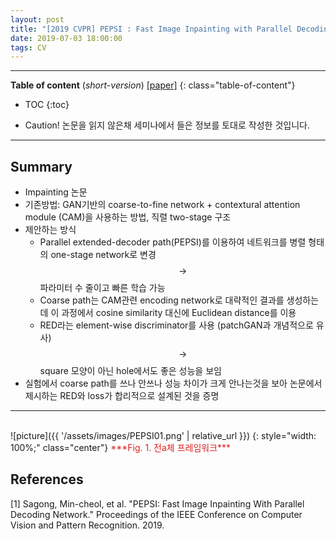 ```yaml
---
layout: post
title: "[2019 CVPR] PEPSI : Fast Image Inpainting with Parallel Decoding Network"
date: 2019-07-03 18:00:00
tags: CV 
---
```


<!--more-->

---

**Table of content** (*short-version*)
[[paper]](http://openaccess.thecvf.com/content_CVPR_2019/papers/Sagong_PEPSI__Fast_Image_Inpainting_With_Parallel_Decoding_Network_CVPR_2019_paper.pdf)
{: class="table-of-content"}
* TOC
{:toc}

- Caution! 논문을 읽지 않은채 세미나에서 들은 정보를 토대로 작성한 것입니다.

---

## Summary

- Impainting 논문
- 기존방법: GAN기반의 coarse-to-fine network + contextural attention module (CAM)을 사용하는 방법, 직렬 two-stage 구조
- 제안하는 방식
  - Parallel extended-decoder path(PEPSI)를 이용하여 네트워크를 병렬 형태의 one-stage network로 변경 $$\rightarrow$$ 파라미터 수 줄이고 빠른 학습 가능
  - Coarse path는 CAM관련 encoding network로 대략적인 결과를 생성하는데 이 과정에서 cosine similarity 대신에 Euclidean distance를 이용 
  - RED라는 element-wise discriminator를 사용 (patchGAN과 개념적으로 유사) $$\rightarrow$$ square 모양이 아닌 hole에서도 좋은 성능을 보임
- 실험에서 coarse path를 쓰나 안쓰나 성능 차이가 크게 안나는것을 보아 논문에서 제시하는 RED와 loss가 합리적으로 설계된 것을 증명

---

<br/>
![picture]({{ '/assets/images/PEPSI01.png' | relative_url }})
{: style="width: 100%;" class="center"}
<span style="color: #e01f1f;">***Fig. 1. 전a체 프레임워크***</span>

## References

[1] Sagong, Min-cheol, et al. "PEPSI: Fast Image Inpainting With Parallel Decoding Network." Proceedings of the IEEE Conference on Computer Vision and Pattern Recognition. 2019.

